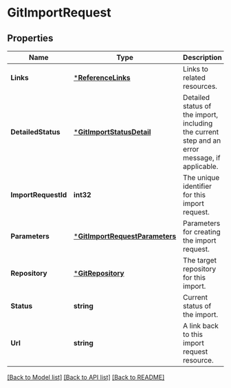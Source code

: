 # GitImportRequest

## Properties
Name | Type | Description | Notes
------------ | ------------- | ------------- | -------------
**Links** | [***ReferenceLinks**](ReferenceLinks.md) | Links to related resources. | [optional] [default to null]
**DetailedStatus** | [***GitImportStatusDetail**](GitImportStatusDetail.md) | Detailed status of the import, including the current step and an error message, if applicable. | [optional] [default to null]
**ImportRequestId** | **int32** | The unique identifier for this import request. | [optional] [default to null]
**Parameters** | [***GitImportRequestParameters**](GitImportRequestParameters.md) | Parameters for creating the import request. | [optional] [default to null]
**Repository** | [***GitRepository**](GitRepository.md) | The target repository for this import. | [optional] [default to null]
**Status** | **string** | Current status of the import. | [optional] [default to null]
**Url** | **string** | A link back to this import request resource. | [optional] [default to null]

[[Back to Model list]](../README.md#documentation-for-models) [[Back to API list]](../README.md#documentation-for-api-endpoints) [[Back to README]](../README.md)


